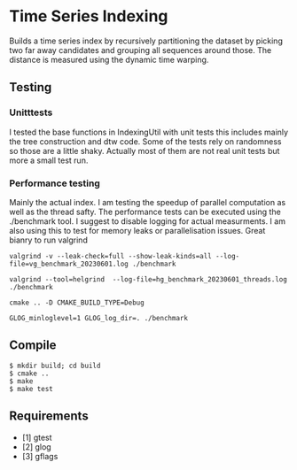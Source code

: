 # Time Series Indexing

Builds a time series index by recursively partitioning the dataset
by picking two far away candidates and grouping all sequences around those.
The distance is measured using the dynamic time warping.

## Testing
### Unitttests
I tested the base functions in IndexingUtil with unit tests
this includes mainly the tree construction and dtw code. Some
of the tests rely on randomness so those are a little shaky.
Actually most of them are not real unit tests but more a small test run.

### Performance testing
Mainly the actual index. I am testing the speedup of parallel computation
as well as the thread safty. The performance tests can be executed
using the ./benchmark tool. I suggest to disable logging for actual measurments.
I am also using this to test for memory leaks or parallelisation issues. Great bianry to run valgrind

```
valgrind -v --leak-check=full --show-leak-kinds=all --log-file=vg_benchmark_20230601.log ./benchmark
``` 

```
valgrind --tool=helgrind  --log-file=hg_benchmark_20230601_threads.log ./benchmark
```

```
cmake .. -D CMAKE_BUILD_TYPE=Debug
```

```
GLOG_minloglevel=1 GLOG_log_dir=. ./benchmark
```

## Compile

```
$ mkdir build; cd build
$ cmake ..
$ make
$ make test
```

## Requirements
+ [1] gtest
+ [2] glog
+ [3] gflags

